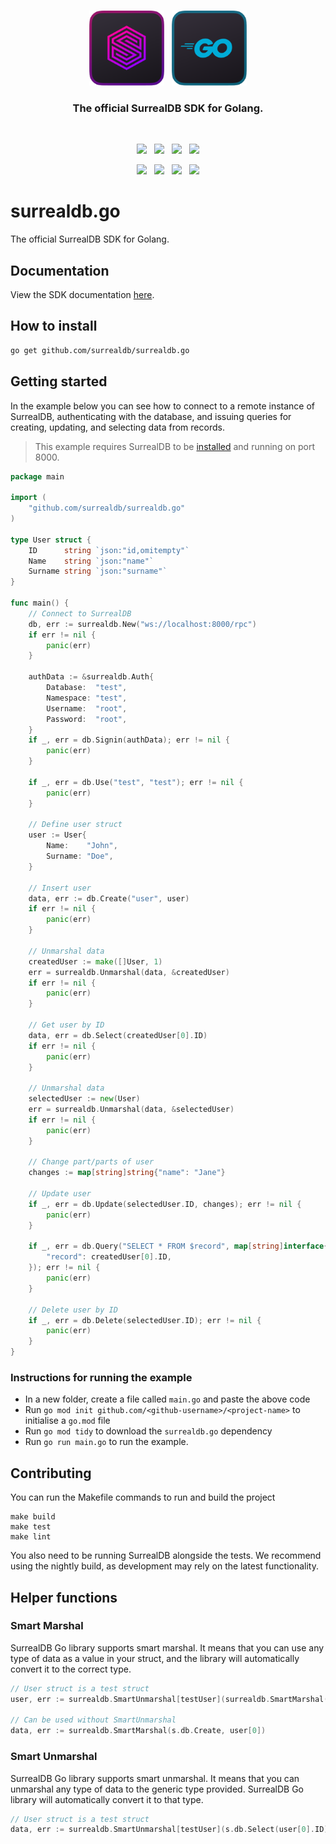 <br>

<p align="center">
    <img width=120 src="https://raw.githubusercontent.com/surrealdb/icons/main/surreal.svg" />
    &nbsp;
    <img width=120 src="https://raw.githubusercontent.com/surrealdb/icons/main/golang.svg" />
</p>

<h3 align="center">The official SurrealDB SDK for Golang.</h3>

<br>

<p align="center">
    <a href="https://github.com/surrealdb/surrealdb.go"><img src="https://img.shields.io/badge/status-beta-ff00bb.svg?style=flat-square"></a>
    &nbsp;
    <a href="https://surrealdb.com/docs/integration/libraries/golang"><img src="https://img.shields.io/badge/docs-view-44cc11.svg?style=flat-square"></a>
    &nbsp;
    <a href="https://pkg.go.dev/github.com/surrealdb/surrealdb.go"><img src="https://img.shields.io/github/go-mod/go-version/surrealdb/surrealdb.go?style=flat-square&label=go"></a>
	&nbsp;
	<a href="https://goreportcard.com/report/github.com/surrealdb/surrealdb.go"><img src="https://goreportcard.com/badge/github.com/surrealdb/surrealdb.go?style=flat-square"></a>
</p>

<p align="center">
    <a href="https://surrealdb.com/discord"><img src="https://img.shields.io/discord/902568124350599239?label=discord&style=flat-square&color=5a66f6"></a>
    &nbsp;
    <a href="https://twitter.com/surrealdb"><img src="https://img.shields.io/badge/twitter-follow_us-1d9bf0.svg?style=flat-square"></a>
    &nbsp;
    <a href="https://www.linkedin.com/company/surrealdb/"><img src="https://img.shields.io/badge/linkedin-connect_with_us-0a66c2.svg?style=flat-square"></a>
    &nbsp;
    <a href="https://www.youtube.com/channel/UCjf2teVEuYVvvVC-gFZNq6w"><img src="https://img.shields.io/badge/youtube-subscribe-fc1c1c.svg?style=flat-square"></a>
</p>

# surrealdb.go

The official SurrealDB SDK for Golang.

## Documentation

View the SDK documentation [here](https://surrealdb.com/docs/integration/libraries/golang).

## How to install

```sh
go get github.com/surrealdb/surrealdb.go
```

## Getting started

In the example below you can see how to connect to a remote instance of SurrealDB, authenticating with the database, and issuing queries for creating, updating, and selecting data from records.

> This example requires SurrealDB to be [installed](https://surrealdb.com/install) and running on port 8000.

```go
package main

import (
	"github.com/surrealdb/surrealdb.go"
)

type User struct {
	ID      string `json:"id,omitempty"`
	Name    string `json:"name"`
	Surname string `json:"surname"`
}

func main() {
	// Connect to SurrealDB
	db, err := surrealdb.New("ws://localhost:8000/rpc")
	if err != nil {
		panic(err)
	}

	authData := &surrealdb.Auth{
		Database:  "test",
		Namespace: "test",
		Username:  "root",
		Password:  "root",
	}
	if _, err = db.Signin(authData); err != nil {
		panic(err)
	}

	if _, err = db.Use("test", "test"); err != nil {
		panic(err)
	}

	// Define user struct
	user := User{
		Name:    "John",
		Surname: "Doe",
	}

	// Insert user
	data, err := db.Create("user", user)
	if err != nil {
		panic(err)
	}

	// Unmarshal data
	createdUser := make([]User, 1)
	err = surrealdb.Unmarshal(data, &createdUser)
	if err != nil {
		panic(err)
	}

	// Get user by ID
	data, err = db.Select(createdUser[0].ID)
	if err != nil {
		panic(err)
	}

	// Unmarshal data
	selectedUser := new(User)
	err = surrealdb.Unmarshal(data, &selectedUser)
	if err != nil {
		panic(err)
	}

	// Change part/parts of user
	changes := map[string]string{"name": "Jane"}

	// Update user
	if _, err = db.Update(selectedUser.ID, changes); err != nil {
		panic(err)
	}

	if _, err = db.Query("SELECT * FROM $record", map[string]interface{}{
		"record": createdUser[0].ID,
	}); err != nil {
		panic(err)
	}

	// Delete user by ID
	if _, err = db.Delete(selectedUser.ID); err != nil {
		panic(err)
	}
}
```

### Instructions for running the example

- In a new folder, create a file called `main.go` and paste the above code
- Run `go mod init github.com/<github-username>/<project-name>` to initialise a `go.mod` file
- Run `go mod tidy` to download the `surrealdb.go` dependency
- Run `go run main.go` to run the example.

## Contributing

You can run the Makefile commands to run and build the project

```
make build
make test
make lint
```

You also need to be running SurrealDB alongside the tests.
We recommend using the nightly build, as development may rely on the latest functionality.

## Helper functions

### Smart Marshal

SurrealDB Go library supports smart marshal. It means that you can use any type of data as a value in your struct, and the library will automatically convert it to the correct type.

```go
// User struct is a test struct
user, err := surrealdb.SmartUnmarshal[testUser](surrealdb.SmartMarshal(s.db.Create, user[0]))

// Can be used without SmartUnmarshal
data, err := surrealdb.SmartMarshal(s.db.Create, user[0])
```

### Smart Unmarshal

SurrealDB Go library supports smart unmarshal. It means that you can unmarshal any type of data to the generic type provided. SurrealDB Go library will automatically convert it to that type.

```go
// User struct is a test struct
data, err := surrealdb.SmartUnmarshal[testUser](s.db.Select(user[0].ID))
```




